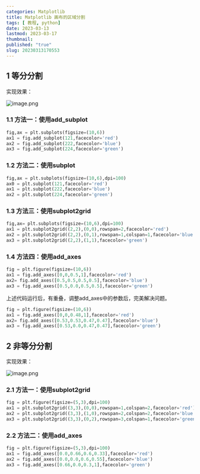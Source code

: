 ```yaml
---
categories: Matplotlib
title: Matplotlib 画布的区域分割
tags: [ 教程, python]
date: 2023-03-13
lastmod: 2023-03-17 
thumbnail:  
published: "true"
slug: 20230313170553
---
```



## 1 等分分割  

实现效果：

![image.png](https://s1.vika.cn/space/2023/03/13/f36e592651dd42b2a42277b82a6d1fd7) 

### 1.1 方法一：使用add_subplot  

```python
fig,ax = plt.subplots(figsize=(10,6))
ax1 = fig.add_subplot(121,facecolor='red')
ax2 = fig.add_subplot(222,facecolor='blue')
ax3 = fig.add_subplot(224,facecolor='green')
```

### 1.2 方法二：使用subplot  

```python
fig,ax = plt.subplots(figsize=(10,6),dpi=100)
ax0 = plt.subplot(121,facecolor='red')
ax1 = plt.subplot(222,facecolor='blue')
ax2 = plt.subplot(224,facecolor='green')
```

### 1.3 方法三：使用subplot2grid  

```python
fig,ax= plt.subplots(figsize=(10,6),dpi=100)
ax1 = plt.subplot2grid((2,2),(0,0),rowspan=2,facecolor='red')
ax2 = plt.subplot2grid((2,2),(0,1),rowspan=1,colspan=1,facecolor='blue')
ax3 = plt.subplot2grid((2,2),(1,1),facecolor='green')
```

### 1.4 方法四：使用add_axes  

```python
fig = plt.figure(figsize=(10,6))
ax1 = fig.add_axes([0,0,0.5,1],facecolor='red')
ax2= fig.add_axes([0.5,0.5,0.5,0.5],facecolor='blue')
ax3 = fig.add_axes([0.5,0.0,0.5,0.5],facecolor='green')
```
上述代码运行后，有重叠，调整add_axes中的参数后，完美解决问题。  

```python
fig = plt.figure(figsize=(10,6))
ax1 = fig.add_axes([0,0,0.48,1],facecolor='red')
ax2= fig.add_axes([0.53,0.53,0.47,0.47],facecolor='blue')
ax3 = fig.add_axes([0.53,0.0,0.47,0.47],facecolor='green')
```


## 2 非等分分割 

实现效果：

![image.png](https://s1.vika.cn/space/2023/03/13/c9d054ab5e814ab59875999544d24add)
 
### 2.1 方法一：使用subplot2grid  

```python
fig = plt.figure(figsize=(5,3),dpi=100)
ax1 = plt.subplot2grid((3,3),(0,0),rowspan=1,colspan=2,facecolor='red')
ax2 = plt.subplot2grid((3,3),(1,0),rowspan=2,colspan=2,facecolor='blue')
ax3 = plt.subplot2grid((3,3),(0,2),rowspan=3,colspan=1,facecolor='green')
```

### 2.2 方法二：使用add_axes  

```python
fig = plt.figure(figsize=(5,3),dpi=100)
ax1 = fig.add_axes([0.0,0.66,0.6,0.33],facecolor='red')
ax2 = fig.add_axes([0.0,0.0,0.6,0.55],facecolor='blue')
ax3 = fig.add_axes([0.66,0.0,0.3,1],facecolor='green')
```

  


